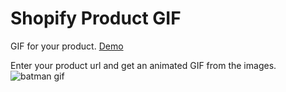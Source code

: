 # Shopify Product GIF

GIF for your product. [Demo](https://jonathanmv.github.io/shopify-product-gif)

Enter your product url and get an animated GIF from the images.
![batman gif](https://github.com/jonathanmv/shopify-product-gif/blob/master/static/img/batman.gif|alt=batman-gif)
